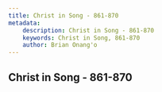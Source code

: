 ```yaml
---
title: Christ in Song - 861-870
metadata:
    description: Christ in Song - 861-870
    keywords: Christ in Song, 861-870
    author: Brian Onang'o
---
```



## Christ in Song - 861-870
  